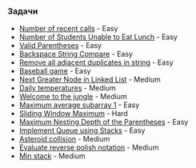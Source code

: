 ### Задачи
- [Number of recent calls](https://leetcode.com/problems/number-of-recent-calls/) - Easy
- [Number of Students Unable to Eat Lunch](https://leetcode.com/problems/number-of-students-unable-to-eat-lunch/) - Easy
- [Valid Parentheses](https://leetcode.com/problems/valid-parentheses/) - Easy
- [Backspace String Compare](https://leetcode.com/problems/backspace-string-compare/) - Easy
- [Remove all adjacent duplicates in string](https://leetcode.com/problems/remove-all-adjacent-duplicates-in-string/) - Easy
- [Baseball game](https://leetcode.com/problems/baseball-game/) - Easy
- [Next Greater Node in Linked List](https://leetcode.com/problems/next-greater-node-in-linked-list/) - Medium
- [Daily temperatures](https://leetcode.com/problems/daily-temperatures/) - Medium
- [Welcome to the jungle](https://www.hackerrank.com/contests/practice-4-sda/challenges/welcome-to-the-jungle) - Medium
- [Maximum average subarray 1](https://leetcode.com/problems/maximum-average-subarray-i/) - Easy
- [Sliding Window Maximum](https://leetcode.com/problems/sliding-window-maximum/) - Hard
- [Maximum Nesting Depth of the Parentheses](https://leetcode.com/problems/maximum-nesting-depth-of-the-parentheses/) - Easy
- [Implement Queue using Stacks](https://leetcode.com/problems/implement-queue-using-stacks/) - Easy
- [Asteroid collision](https://leetcode.com/problems/asteroid-collision/) - Medium
- [Evaluate reverse polish notation](https://leetcode.com/problems/evaluate-reverse-polish-notation/) - Medium
- [Min stack](https://leetcode.com/problems/min-stack/) - Medium

